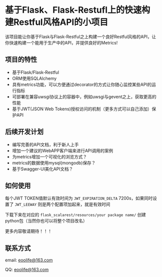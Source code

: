 # 基于Flask、Flask-Restufl上的快速构建Restful风格API的小项目

该项目能让你基于Flask与Flask-Restful之上构建一个良好Restful风格的API，让你快速构建一个能用于生产中的API，并提供良好的Metrics!

## 项目的特性

* 基于Flask/Flask-Restful
* ORM使用SQLAlchemy
* 具有metrics功能，可以方便通过decorator的方式让你随心监控某些API的运行指标
* 可部署在兼容uwsgi协议上的容器中，例如uwsgi与gevent之上，获取更高的性能
* 基于JWT(JSON Web Tokens)授权访问的机制（更多方式可以自己添加）保护API

## 后续开发计划

* 编写完善的API文档，利于新人上手
* 增加一个建议的WebAPP客户端来进行API调用的案例
* 为metrics增加一个可视化的浏览方式？
* metrics的数据使用mysql(mongodb)保存？
* 基于Swagger-UI美化API文档？
    
## 如何使用      

每个JWT TOKEN值默认有效时间为 `JWT_EXPIRATION_DELTA` 7200s，如果同时设置了 `JWT_LEEWAY` 则是两个配置项加起来，就是有效时间

下载下来在对应的 `flask_scalarest/resources/your package name/` 创建python包（当然你也可以将整个项目改名）

更多内容敬请期待！！！


## 联系方式

email: eoolife@163.com

QQ: eoolife@163.com